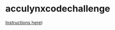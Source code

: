 # acculynxcodechallenge

[Instructions here](https://github.com/soleary1222/acculynxcodechallenge/blob/main/acculynxcodechallenge/README.md))
